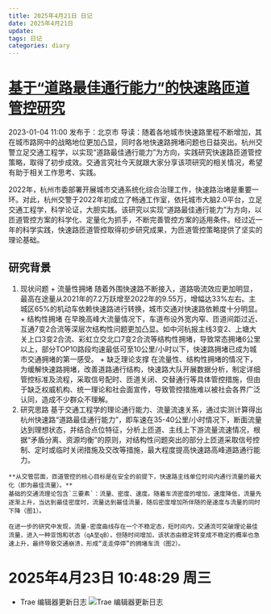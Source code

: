 ```yaml
---
title: 2025年4月21日 日记
date: 2025年4月21日
update:
tags: 日记
categories: diary
---
```

# [基于“道路最佳通行能力”的快速路匝道管控研究](https://www.sohu.com/a/624468745_601552)
2023-01-04 11:00 发布于：北京市
导读：随着各地城市快速路里程不断增加，其在城市路网中的战略地位更加凸显，同时各地快速路拥堵问题也日益突出。杭州交警立足交通工程学，以实现“道路最佳通行能力”为方向，实践研究快速路匝道管控策略，取得了初步成效。交通言究社今天就跟大家分享该项研究的相关情况，希望有助于相关工作思考、实践。

2022年，杭州市委部署开展城市交通系统化综合治理工作，快速路治堵是重要一环。对此，杭州交警于2022年初成立了畅通工作室，依托城市大脑2.0平台，立足交通工程学，科学论证，大胆实践。该研究以实现“道路最佳通行能力”为方向，以匝道管控方案的科学化、定量化为抓手，不断完善管控方案的适用条件。经过近一年的科学实践，快速路匝道管控取得初步研究成果，为匝道管控策略提供了坚实的理论基础。

## 研究背景
  1. 现状问题
    + 流量性拥堵
      随着外围快速路不断接入，道路吸流效应更加明显，最高在途量从2021年的7.2万跃增至2022年的9.55万，增幅达33%左右。主城区65%的机动车依赖快速路进行转换，城市交通对快速路依赖度十分明显。
    + 结构性拥堵
      在早晚高峰大流量情况下，车道布设外宽内窄、匝道间距过近、互通7变2合流等深层次结构性问题更加凸显。如中河杭报主线3变2、上塘大关上口3变2合流、彩虹立交北口7变2合流等结构性拥堵，导致常态拥堵6公里以上，部分TOP10路段均速最低可至10公里/小时以下，快速路拥堵已成为城市交通拥堵的第一感受。
    + 缺乏理论支撑
      在流量性、结构性拥堵的情况下，为缓解快速路拥堵，改善道路通行结构，快速路大队开展数据分析，制定详细管控标准及流程，采取信号配时、匝道关闭、交替通行等具体管控措施，但由于缺乏权威机构、统一理论和社会面宣传，导致管控措施难以被社会各界广泛认同，造成不少群众不理解。
  2. 研究思路
    基于交通工程学的理论通行能力、流量流速关系，通过实测计算得出杭州快速路“道路最佳通行能力”，即车速在35-40公里/小时情况下，断面流量达到理想状态，并结合点位特征，分析上匝道、主线上下游流量流速情况，根据“矛盾分离、资源均衡”的原则，对结构性问题突出的部分上匝道采取信号控制、定时或临时关闭措施及交改等措施，最大程度提高快速路高峰道路通行能力。

    **从交管层面，匝道管控的核心目标是在安全的前提下，快速路主线单位时间内通行流量的最大化（即为最佳流量）。**
    基础的交通流理论包含`三要素`：流量、密度、速度。随着车流密度的增加，速度降低，流量先逐渐上升，当达到最佳密度时，流量达到最佳流量，随后密度增加所伴随的是速度与流量的同时下降（图1）。

    在进一步的研究中发现，流量-密度曲线存在一个不稳定态，短时间内，交通流可突破理论最佳流量，进入一种亚饱和状态（qA至qB），但随时间增加，该状态由稳定转变成不稳定的概率也急速上升，最终导致交通崩溃，形成“走走停停”的拥堵车流（图2）。

# 2025年4月23日 10:48:29 周三
+ Trae 编辑器更新日志
![Trae 编辑器更新日志](image.png)
